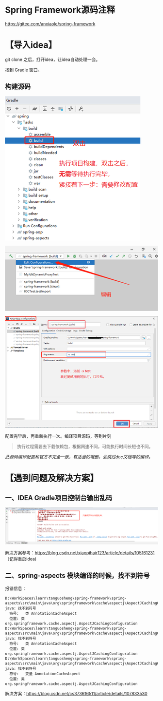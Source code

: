 # Spring Framework源码注释

https://gitee.com/anxiaole/spring-framework



# 【导入idea】

git clone 之后，打开idea，让idea自动处理一会。

找到 Gradle 窗口。

## 构建源码

![image-20210811180647400](images/image-20210811180647400.png)

![image-20210811180830088](images/image-20210811180830088.png)

![image-20210223194406123](images/image-20210223194406123.png)

配置完毕后，再重新执行一次。编译项目源码，等到片刻 

> 执行过程需要去下载依赖包，根据网速不同，可能执行时间长短也不同。

*此源码编译配置和官方不完全一致，有适当的增删，会跳过doc文档等的编译。*



# 【遇到问题及解决方案】

## 一、IDEA Gradle项目控制台输出乱码

![image-20210223193222808](images/image-20210223193222808.png)

解决方案参考：https://blog.csdn.net/xiaopihair123/article/details/105161231 （记得重启idea)



## 二、spring-aspects 模块编译的时候，找不到符号

报错信息：

```
D:\WorkSpaces\learn\tanguosheng\spring-framework\spring-aspects\src\main\java\org\springframework\cache\aspectj\AspectJCachingConfiguration.java:42:12
java: 找不到符号
  符号:   类 AnnotationCacheAspect
  位置: 类 org.springframework.cache.aspectj.AspectJCachingConfiguration
D:\WorkSpaces\learn\tanguosheng\spring-framework\spring-aspects\src\main\java\org\springframework\cache\aspectj\AspectJCachingConfiguration.java:43:9
java: 找不到符号
  符号:   类 AnnotationCacheAspect
  位置: 类 org.springframework.cache.aspectj.AspectJCachingConfiguration
D:\WorkSpaces\learn\tanguosheng\spring-framework\spring-aspects\src\main\java\org\springframework\cache\aspectj\AspectJCachingConfiguration.java:43:45
java: 找不到符号
  符号:   变量 AnnotationCacheAspect
  位置: 类 org.springframework.cache.aspectj.AspectJCachingConfiguration

```

解决方案：https://blog.csdn.net/cs373616511/article/details/107833530